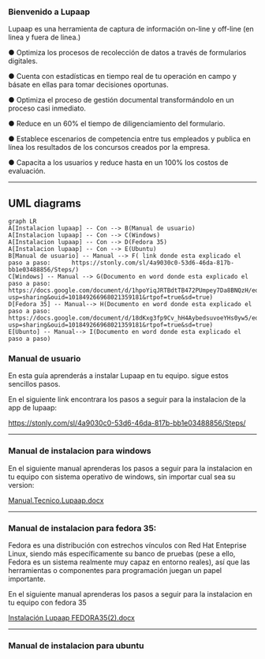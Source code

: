 
### Bienvenido a Lupaap



Lupaap  es una herramienta de captura de información on-line y off-line (en linea y fuera de linea.) 

● Optimiza los procesos de recolección de datos a través de formularios digitales.

● Cuenta con estadísticas en tiempo real de tu operación en campo y básate en ellas
para tomar decisiones oportunas.

● Optimiza el proceso de gestión documental transformándolo en un proceso casi
inmediato.

● Reduce en un 60% el tiempo de diligenciamiento del formulario.

● Establece escenarios de competencia entre tus empleados y publica en línea los
resultados de los concursos creados por la empresa.

● Capacita a los usuarios y reduce hasta en un 100% los costos de evaluación.







__________________________________________________________________________________________________________________________________________________________________





## UML diagrams




```mermaid
graph LR
A[Instalacion lupaap] -- Con --> B(Manual de usuario)
A[Instalacion lupaap] -- Con --> C(Windows)
A[Instalacion lupaap] -- Con --> D(Fedora 35)
A[Instalacion lupaap] -- Con --> E(Ubuntu)
B[Manual de usuario] -- Manual --> F( link donde esta explicado el paso a paso:      https://stonly.com/sl/4a9030c0-53d6-46da-817b-bb1e03488856/Steps/)
C[Windows] -- Manual --> G(Documento en word donde esta explicado el paso a paso:     https://docs.google.com/document/d/1hpoYiqJRTBdtTB472PUmpey7Da8BNQzH/edit?usp=sharing&ouid=101849266968021359181&rtpof=true&sd=true)
D[Fedora 35] -- Manual--> H(Documento en word donde esta explicado el paso a paso:   https://docs.google.com/document/d/18dKxg3fp9Cv_hH4AybedsuvoeYHs0yw5/edit?usp=sharing&ouid=101849266968021359181&rtpof=true&sd=true)
E[Ubunto] -- Manual--> I(Documento en word donde esta explicado el paso a paso)

```








### Manual de usuario



En esta guía aprenderás a instalar Lupaap en tu equipo.
sigue estos sencillos pasos.



En el siguiente link encontrara los pasos a seguir para la instalacion de la app de lupaap:


https://stonly.com/sl/4a9030c0-53d6-46da-817b-bb1e03488856/Steps/










__________________________________________________________________________________________________________________________________________________________________








### Manual de instalacion para windows



En el siguiente manual aprenderas los pasos a seguir para la instalacion en tu equipo con sistema operativo de windows, sin importar cual sea su version:






[Manual.Tecnico.Lupaap.docx](https://github.com/frankn9/lupaap/files/8254614/Manual.Tecnico.Lupaap.docx)










_________________________________________________________________________________________________________________________________________________________________






### Manual de instalacion para fedora 35:






Fedora es una distribución con estrechos vínculos con Red Hat Enteprise Linux, siendo más específicamente su banco de pruebas (pese a ello, Fedora es un sistema
realmente muy capaz en entorno reales), así que las herramientas o componentes para programación juegan un papel importante.





En el siguiente manual aprenderas los pasos a seguir para la instalacion en tu equipo con fedora 35







[Instalación Lupaap FEDORA35(2).docx](https://github.com/frankn9/lupaap/files/8254700/Instalacion.Lupaap.FEDORA35.2.docx)









__________________________________________________________________________________________________________________________________________________________________





### Manual de instalacion para ubuntu

